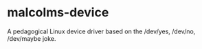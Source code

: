 malcolms-device
===============

A pedagogical Linux device driver based on the /dev/yes, /dev/no, /dev/maybe joke.
